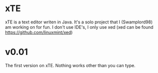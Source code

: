 # xTE
xTE is a text editor writen in Java. It's a solo project that I (Swamplord98) am working on for fun. I don't use IDE's, I only use xed (xed can be found https://github.com/linuxmint/xed)

# v0.01
The first version on xTE. Nothing works other than you can type.
